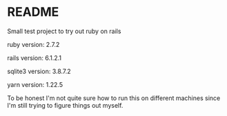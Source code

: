 # README

Small test project to try out ruby on rails

ruby version: 2.7.2

rails version: 6.1.2.1

sqlite3 version: 3.8.7.2

yarn version: 1.22.5

To be honest I'm not quite sure how to run this on different machines since I'm still trying to figure things out myself.
